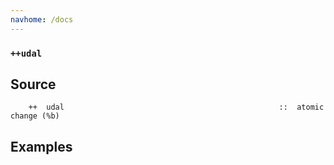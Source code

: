 ```yaml
---
navhome: /docs
---
```



### `++udal`

Source
------

        ++  udal                                                ::  atomic change (%b)

Examples
--------

